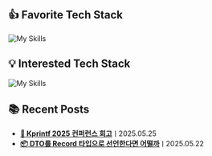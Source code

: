 ## 👍 Favorite Tech Stack
![My Skills](https://go-skill-icons.vercel.app/api/icons?i=java,spring,springdatajpa)

## 💡 Interested Tech Stack
![My Skills](https://go-skill-icons.vercel.app/api/icons?i=kotlin,aws,redis)

## 📚 Recent Posts
- [**👾 Kprintf 2025 컨퍼런스 회고**](https://www.notion.so/wheon/Kprintf-2025-1ffbceaef5bf808897f1f83d6e90abef)ㅣ2025.05.25
- [**📦 DTO를 Record 타입으로 선언한다면 어떨까**](https://www.notion.so/wheon/DTO-Record-1ffbceaef5bf80b39e8fe39e463ed776)ㅣ2025.05.22

